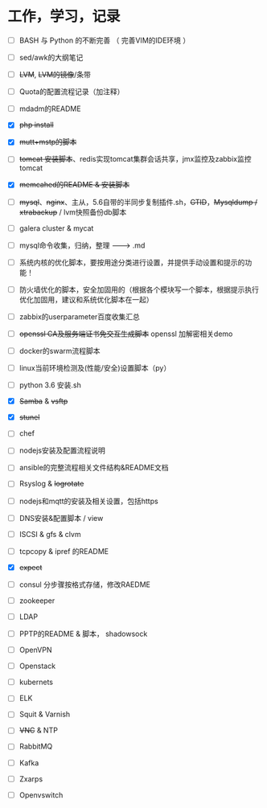 # 工作，学习，记录

- [ ] BASH 与 Python 的不断完善 （ 完善VIM的IDE环境 ）
- [ ] sed/awk的大纲笔记
- [ ] ~~LVM~~, ~~LVM的镜像~~/条带
- [ ] Quota的配置流程记录（加注释）
- [ ] mdadm的README
- [x] ~~php install~~
- [x] ~~mutt+mstp的脚本~~
- [ ] ~~tomcat 安装脚本~~、redis实现tomcat集群会话共享，jmx监控及zabbix监控tomcat
- [x] ~~memcahed的README & 安装脚本~~
- [ ] ~~mysql~~、~~nginx~~、主从，5.6自带的半同步复制插件.sh，~~GTID~~，~~Mysqldump / xtrabackup~~ / lvm快照备份db脚本
- [ ] galera cluster & mycat
- [ ] mysql命令收集，归纳，整理 ---> .md
- [ ] 系统内核的优化脚本，要按用途分类进行设置，并提供手动设置和提示的功能！
- [ ] 防火墙优化的脚本，安全加固用的（根据各个模块写一个脚本，根据提示执行优化加固用，建议和系统优化脚本在一起）
- [ ] zabbix的userparameter百度收集汇总
- [ ] ~~openssl CA及服务端证书免交互生成脚本~~ openssl 加解密相关demo
- [ ] docker的swarm流程脚本
- [ ] linux当前环境检测及(性能/安全)设置脚本（py）
- [ ] python 3.6 安装.sh
- [x] ~~Samba~~ & ~~vsftp~~
- [x] ~~stunel~~
- [ ] chef
- [ ] nodejs安装及配置流程说明
- [ ] ansible的完整流程相关文件结构&README文档
- [ ] Rsyslog & ~~logrotate~~
- [ ] nodejs和mqtt的安装及相关设置，包括https
- [ ] DNS安装&配置脚本 / view
- [ ] ISCSI & gfs & clvm
- [ ] tcpcopy & ipref 的README
- [x] ~~expect~~
- [ ] consul 分步骤按格式存储，修改RAEDME
- [ ] zookeeper
- [ ] LDAP
- [ ] PPTP的README & 脚本， shadowsock
- [ ] OpenVPN
- [ ] Openstack
- [ ] kubernets
- [ ] ELK
- [ ] Squit & Varnish
- [ ] ~~VNC~~ & NTP
- [ ] RabbitMQ
- [ ] Kafka
- [ ] Zxarps
- [ ] Openvswitch








